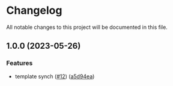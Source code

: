 # Changelog

All notable changes to this project will be documented in this file.

## 1.0.0 (2023-05-26)


### Features

* template synch ([#12](https://github.com/cloud-labs-infra/ansible-etcd-cluster-certificates/issues/12)) ([a5d94ea](https://github.com/cloud-labs-infra/ansible-etcd-cluster-certificates/commit/a5d94eaf4dbae862fb66ef6dcac88b283585136e))
